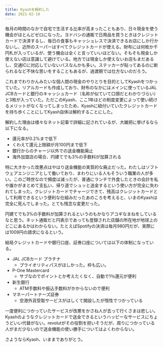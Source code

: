 ```yaml
---
title: Kyashを解約した
date: 2021-02-10
---
```


毎月の時間のなかで自宅で生活する比率が高まったこともあり、日々現金を使う機会がほとんどゼロになった。ヨドバシの通販で日用品を買うときはクレジットカードで決済するし、毎日の食事もキャッシュレスで決済できるお店にしか行かないし、近所のスーパーはすべてクレジットカードが使える。財布には何枚か千円札が入っているが、使う機会は全くと言っていいほどない。そもそも現金しか使えない店は意識して避けている。地方では現金しか使えないお店もまだあるし、交通ICに対応していないバスなんかも多い。ステッカーが貼ってあるのに断られるなど不快な思いをすることもあるが、過渡期では仕方ないのだろう。

これまでわりかんみたいな個人間の現金のやりとりを目的としてKyashをつかっていた。リアルカードも作成しており、財布のなかにはメインに使っているJAL JCBカードと銀行のキャッシュカード（名称が似ていて口頭だとわかりづらい）と3枚が入っていた。ただこのKyash、ここ1年ほどの制度変更によって使い続けるメリットがなくなってしまったため、Kyashに紐付いていたクレジットカードを持ち歩くことにしてKyash自体は解約することにした。

解約した理由は様々なネット記事で詳細に記されているが、大雑把に挙げるなら以下になる。
- 還元率が0.2%まで低下
- くわえて還元上限額が月100円まで低下
- 銀行からのチャージ以外での送金機能廃止
- 海外加盟店の場合、円建てでも3%の手数料が加算される

特に大きかった改悪点はやはり送金機能の実質的な廃止だった。わたしはソフトウェアエンジニアとして働いており、まわりにいる人もそういう職業の人が多い。このご時世なので頻度は減ったが、普通にランチで外食したときの会計を私や誰かがまとめて支払い、帰り道でシュッと送金するという使い方が完全に失われてしまった。クレジットカードでチャージできて、残高はクレジットカードとして利用できるという便利な仕組みだったあのころを考えると、いまのKyashは完全に死んでしまった。とても残念な変更だった。

円建てでも3%の手数料が加算されるというのもかなりアコギなまねをしているなと思う。ネット通販だと円表示であっても登録された店舗の所在地が地球上のどこにあるかはわからない。たとえばSpotifyの決済は毎月980円だが、実際には1009円の請求になるという。

結局クレジットカードや銀行口座、証券口座については以下の体制になっている。
- JAL JCBカード プラチナ
	- プライオリティパスがほしかった。枠も広い。
- P-One Mastercard
	- サブなのでポイントとか考えたくなく、自動で1％還元が便利
- 新生銀行
	- ATM手数料や振込手数料がかからないので便利
- マネーパートナーズ証券
	- 空港外貨受取サービスがほしくて開設したが惰性でつかっている

一度便利につかっていたサービスが改悪をかさね人が去って行くさまは悲しい。Kyashのようなクレジットカードで送金できるというハッピーなサービスにちょうどいい代替がない。revolutがその役割を担いそうだが、周りにつかっている人がまだ少ないので送金機能の使い勝手についてはよくわからない。

さようならKyash、いままでありがとう。

